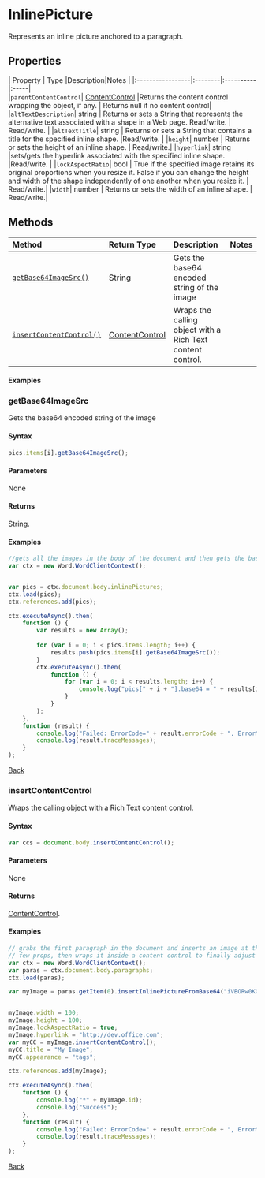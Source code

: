 # InlinePicture

Represents an inline picture anchored to a paragraph.
## Properties

| Property         | Type    |Description|Notes |
|:-----------------|:--------|:----------|:-----|\
|`parentContentControl`|  [ContentControl](contentControl.md)   |Returns the content control wrapping the object, if any. | Returns null if no content control|
|`altTextDescription`| string  | Returns or sets a String that represents the alternative text associated with a shape in a Web page. Read/write. | Read/write. |
|`altTextTitle`| string  | Returns or sets a String that contains a title for the specified inline shape. |Read/write. |
|`height`| number  |  Returns or sets the height of an inline shape. | Read/write.|
|`hyperlink`| string  |sets/gets the hyperlink associated with the specified inline shape.  |Read/write. |
|`lockAspectRatio`| bool  | True if the specified image retains its original proportions when you resize it. False if you can change the height and width of the shape independently of one another when you resize it. | Read/write.|
|`width`| number  | Returns or sets the width of an inline shape.  | Read/write.|

## Methods


| Method     | Return Type    |Description|Notes  |
|:-----------------|:--------|:----------|:------|
|[`getBase64ImageSrc()`](#getbase64imagesrc)| String | Gets the base64 encoded string of the image | | 
|[`insertContentControl()`](#insertcontentcontrol)| [ContentControl](contentcontrol.md)  |Wraps the calling object with a Rich Text content control. |  | 


  


#### Examples
### getBase64ImageSrc
Gets the base64 encoded string of the image

#### Syntax
```js
pics.items[i].getBase64ImageSrc();

```
#### Parameters

None

#### Returns

String.


#### Examples

```js
//gets all the images in the body of the document and then gets the base64 for each.
var ctx = new Word.WordClientContext();


var pics = ctx.document.body.inlinePictures;
ctx.load(pics);
ctx.references.add(pics);

ctx.executeAsync().then(
	function () {
		var results = new Array();
	
		for (var i = 0; i < pics.items.length; i++) {
			results.push(pics.items[i].getBase64ImageSrc());
		}
		ctx.executeAsync().then(
			function () {
				for (var i = 0; i < results.length; i++) {
					console.log("pics[" + i + "].base64 = " + results[i].value);
				}
			}
		);
	},
	function (result) {
		console.log("Failed: ErrorCode=" + result.errorCode + ", ErrorMessage=" + result.errorMessage);
		console.log(result.traceMessages);
	}
);


```
[Back](#methods)




### insertContentControl

Wraps the calling object with a Rich Text content control.

#### Syntax
```js
var ccs = document.body.insertContentControl();
```
#### Parameters

None

#### Returns

[ContentControl](contentControl.md).


#### Examples

```js
// grabs the first paragraph in the document and inserts an image at the end of it, then sets a
// few props, then wraps it inside a content control to finally adjust a few properties of the content control.
var ctx = new Word.WordClientContext();
var paras = ctx.document.body.paragraphs;
ctx.load(paras);

var myImage = paras.getItem(0).insertInlinePictureFromBase64("iVBORw0KGgoAAAANSUhEUgAAAIAAAACABAMAAAAxEHz4AAAAJFBMVEX///9GRkZGRkZGRkZGRkZGRkZGRkZGRkYBpO9/ugDyUCL/uQGm4PjWAAAACHRSTlMBCQ0RFRknMx7uViEAAAB3SURBVGje7dcxCYBQGEXhi6izYBHB0RIiiAXkzW5iAMEKFnCwguVscJd/ecM5Ab79SNHK5FqlZXeNql/XIx23awMAAAAAAAAAAAAAAAAAyBwIvzNJxeyapLZ3Naou1ykNn6sDAAAAAAAAAAAAAAAAAMgcCL9ztB/UhshWs1l/WAAAAABJRU5ErkJggg==", Word.InsertLocation.end);


myImage.width = 100;
myImage.height = 100;
myImage.lockAspectRatio = true;
myImage.hyperlink = "http://dev.office.com";
var myCC = myImage.insertContentControl();
myCC.title = "My Image";
myCC.appearance = "tags";

ctx.references.add(myImage);

ctx.executeAsync().then(
	function () {
		console.log("*" + myImage.id);
		console.log("Success");
	},
	function (result) {
		console.log("Failed: ErrorCode=" + result.errorCode + ", ErrorMessage=" + result.errorMessage);
		console.log(result.traceMessages);
	}
);
```
[Back](#methods)


